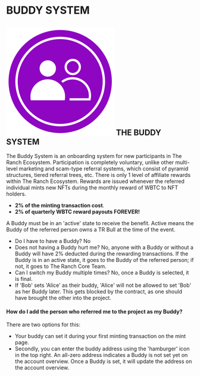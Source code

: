 # BUDDY SYSTEM

## ![](<../../.gitbook/assets/Buddy System.svg>) **THE BUDDY SYSTEM**

The Buddy System is an onboarding system for new participants in The Ranch Ecosystem. Participation is completely voluntary, unlike other multi-level marketing and scam-type referral systems, which consist of pyramid structures, tiered referral trees, etc. There is only 1 level of affiliate rewards within The Ranch Ecosystem. Rewards are issued whenever the referred individual mints new NFTs during the monthly reward of WBTC to NFT holders.

* **2% of the minting transaction cost**.
* **2% of quarterly WBTC reward payouts FOREVER!**

A Buddy must be in an 'active' state to receive the benefit. Active means the Buddy of the referred person owns a TR Bull at the time of the event.&#x20;

* Do I have to have a Buddy? No
* Does not having a Buddy hurt me? No, anyone with a Buddy or without a Buddy will have 2% deducted during the rewarding transactions. If the Buddy is in an active state, it goes to the Buddy of the referred person; if not, it goes to The Ranch Core Team.
* Can I switch my Buddy multiple times? No, once a Buddy is selected, it is final.
* If 'Bob' sets 'Alice' as their buddy, 'Alice' will not be allowed to set 'Bob' as her Buddy later. This gets blocked by the contract, as one should have brought the other into the project.&#x20;

#### How do I add the person who referred me to the project as my Buddy?&#x20;

There are two options for this:

* Your buddy can set it during your first minting transaction on the mint page.
* Secondly, you can enter the buddy address using the 'hamburger' icon in the top right. An all-zero address indicates a Buddy is not set yet on the account overview. Once a Buddy is set, it will update the address on the account overview.







